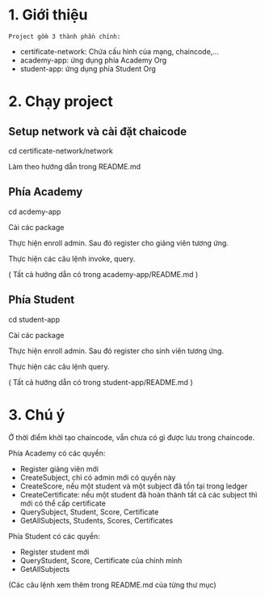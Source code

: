 # 1. Giới thiệu

    Project gồm 3 thành phần chính:

- certificate-network: Chứa cấu hình của mạng, chaincode,...
- academy-app: ứng dụng phía Academy Org
- student-app: ứng dụng phía Student Org

# 2. Chạy project

## Setup network và cài đặt chaicode

cd certificate-network/network

Làm theo hướng dẫn trong README.md

## Phía Academy

cd acdemy-app

Cài các package

Thực hiện enroll admin. Sau đó register cho giảng viên tương ứng.

Thực hiện các câu lệnh invoke, query.

( Tất cả hướng dẫn có trong academy-app/README.md )

## Phía Student

cd student-app

Cài các package

Thực hiện enroll admin. Sau đó register cho sinh viên tương ứng.

Thực hiện các câu lệnh query.

( Tất cả hướng dẫn có trong student-app/README.md )

# 3. Chú ý

Ở thời điểm khởi tạo chaincode, vẫn chưa có gì được lưu trong chaincode.

Phía Academy có các quyền:
- Register giảng viên mới
- CreateSubject, chỉ có admin mới có quyền này
- CreateScore, nếu một student và một subject đã tồn tại trong ledger
- CreateCertificate: nếu một student đã hoàn thành tất cả các subject thì mới có thể  cấp certificate
- QuerySubject, Student, Score, Certificate
- GetAllSubjects, Students, Scores, Certificates

Phía Student có các quyền:
- Register student mới
- QueryStudent, Score, Certificate của chính mình
- GetAllSubjects

(Các câu lệnh xem thêm trong README.md của từng thư mục)